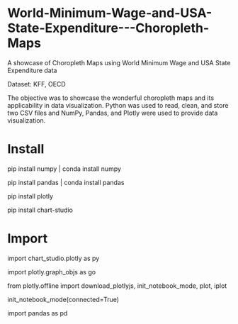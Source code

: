 # World-Minimum-Wage-and-USA-State-Expenditure---Choropleth-Maps
A showcase of Choropleth Maps using World Minimum Wage and USA State Expenditure data

Dataset: KFF, OECD

The objective was to showcase the wonderful choropleth maps and its applicability in data visualization.
Python was used to read, clean, and store two CSV files and NumPy, Pandas, and Plotly were used to provide data visualization.

# Install
pip install numpy | conda install numpy

pip install pandas | conda install pandas

pip install plotly 

pip install chart-studio

# Import
import chart_studio.plotly as py

import plotly.graph_objs as go 

from plotly.offline import download_plotlyjs, init_notebook_mode, plot, iplot

init_notebook_mode(connected=True) 

import pandas as pd
